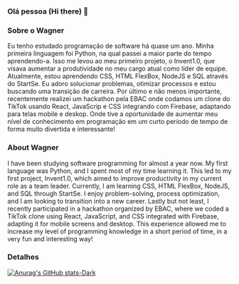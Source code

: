 ### Olá pessoa (Hi there) 👋

### Sobre o Wagner
Eu tenho estudado programação de software há quase um ano. Minha primeira linguagem foi Python, na qual passei a maior parte do tempo aprendendo-a. Isso me levou ao meu primeiro projeto, o Invent1.0, que visava aumentar a produtividade no meu cargo atual como líder de equipe. Atualmente, estou aprendendo CSS, HTML FlexBox, NodeJS e SQL através do StartSe. Eu adoro solucionar problemas, otimizar processos e estou buscando uma transição de carreira.
Por último e não menos importante, recentemente realizei um hackathon pela EBAC onde codamos um clone do TikTok usando React, JavaScrip e CSS integrando com Firebase, adaptando para telas mobile e deskop. Onde tive a oportunidade de aumentar meu nível de conhecimento em programação em um curto período de tempo de forma muito divertida e interessante!

### About Wagner
I have been studying software programming for almost a year now. My first language was Python, and I spent most of my time learning it. This led to my first project, Invent1.0, which aimed to improve productivity in my current role as a team leader. Currently, I am learning CSS, HTML FlexBox, NodeJS, and SQL through StartSe. I enjoy problem-solving, process optimization, and I am looking to transition into a new career.
Lastly but not least, I recently participated in a hackathon organized by EBAC, where we coded a TikTok clone using React, JavaScript, and CSS integrated with Firebase, adapting it for mobile screens and desktop. This experience allowed me to increase my level of programming knowledge in a short period of time, in a very fun and interesting way!

### Detalhes

[![Anurag's GitHub stats-Dark](https://github-readme-stats.vercel.app/api?username=Hellzitoa&show_icons=true&theme=dark#gh-dark-mode-only)](https://github.com/Hellzito/github-readme-stats#gh-dark-mode-only)

